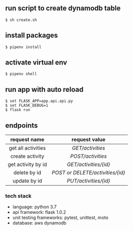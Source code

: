 ## run script to create dynamodb table
    $ sh create.sh 
## install packages
    $ pipenv install
## activate virtual env
    $ pipenv shell
## run app with auto reload
    $ set FLASK_APP=app.api.api.py
    $ set FLASK_DEBUG=1
    $ flask run

## endpoints

|request name  |  request value  |
:-------:|:-------:
|get all activities    | _GET/activities_
|create activity       | _POST/activities_
|get activity by id    | _GET/activities/{id}_
|delete by id          | _POST or DELETE/activities/{id}_
|update by id          | _PUT/activities/{id}_


### tech stack
+ language: python 3.7
+ api framework: flask 1.0.2
+ unit testing frameworks: pytest, unittest, moto
+ database: aws dynamodb